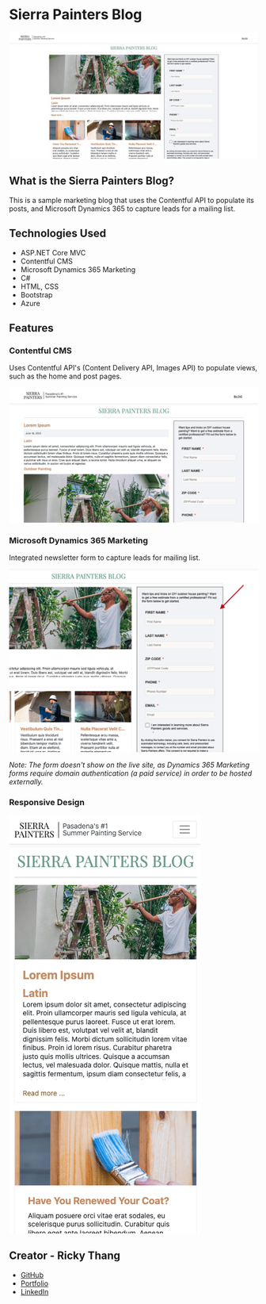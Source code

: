 # Sierra Painters Blog

![home](https://github.com/rickythewriter/sierra_painters-blog/blob/master/docs/images/home.png?raw=true)

## What is the Sierra Painters Blog?

This is a sample marketing blog that uses the Contentful API to populate its posts, and Microsoft Dynamics 365 to capture leads for a mailing list.

## Technologies Used

- ASP.NET Core MVC
- Contentful CMS
- Microsoft Dynamics 365 Marketing
- C#
- HTML, CSS
- Bootstrap
- Azure

## Features

### Contentful CMS

Uses Contentful API's (Content Delivery API, Images API) to populate views, such as the home and post pages.

![post](https://github.com/rickythewriter/sierra_painters-blog/blob/master/docs/images/post-sample.png?raw=true)

### Microsoft Dynamics 365 Marketing

Integrated newsletter form to capture leads for mailing list.

![marketing](https://github.com/rickythewriter/sierra_painters-blog/blob/master/docs/images/marketing.png?raw=true)

*Note: The form doesn't show on the live site, as Dynamics 365 Marketing forms require domain authentication (a paid service) in order to be hosted externally.*

### Responsive Design

![responsive](https://github.com/rickythewriter/sierra_painters-blog/blob/master/docs/images/responsive.png?raw=true)

## Creator - Ricky Thang

- [GitHub](https://github.com/rickythewriter)
- [Portfolio](https://www.rickythang.com)
- [LinkedIn](https://www.linkedin.com/in/ricky-thang-88307a100)
